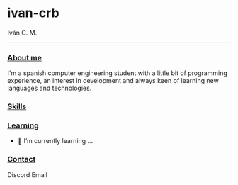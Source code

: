  # ivan-crb
 Iván C. M.

<hr>

### <ins>About me
I'm a spanish computer engineering student with a little bit of programming experience, an interest in development and always keen of learning new languages and technologies.
  
    
### <ins>Skills



### <ins>Learning

- 🌱 I’m currently learning ...


### <ins>Contact
  Discord
  Email

 
